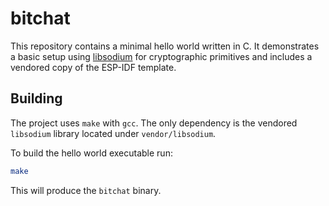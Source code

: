# bitchat

This repository contains a minimal hello world written in C. It demonstrates a basic setup
using [libsodium](https://github.com/jedisct1/libsodium) for cryptographic primitives and
includes a vendored copy of the ESP-IDF template.

## Building

The project uses `make` with `gcc`. The only dependency is the vendored
`libsodium` library located under `vendor/libsodium`.

To build the hello world executable run:

```sh
make
```

This will produce the `bitchat` binary.
